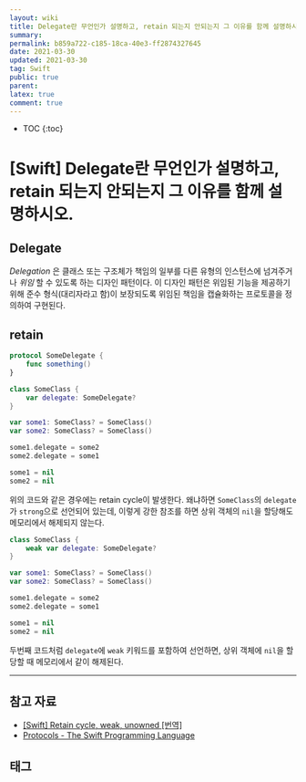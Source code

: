 ```yaml
---
layout: wiki
title: Delegate란 무언인가 설명하고, retain 되는지 안되는지 그 이유를 함께 설명하시오.
summary: 
permalink: b859a722-c185-18ca-40e3-ff2874327645
date: 2021-03-30
updated: 2021-03-30
tag: Swift 
public: true
parent: 
latex: true
comment: true
---
```


* TOC
{:toc}

# \[Swift] Delegate란 무언인가 설명하고, retain 되는지 안되는지 그 이유를 함께 설명하시오.

## Delegate

_Delegation_ 은 클래스 또는 구조체가 책임의 일부를 다른 유형의 인스턴스에 넘겨주거나 _위임_ 할 수 있도록 하는 디자인 패턴이다. 이 디자인 패턴은 위임된 기능을 제공하기 위해 준수 형식(대리자라고 함)이 보장되도록 위임된 책임을 캡슐화하는 프로토콜을 정의하여 구현된다.

## retain
```swift
protocol SomeDelegate {
    func something()
}
```

```swift
class SomeClass {
    var delegate: SomeDelegate?
}

var some1: SomeClass? = SomeClass()
var some2: SomeClass? = SomeClass()

some1.delegate = some2
some2.delegate = some1

some1 = nil
some2 = nil
```

위의 코드와 같은 경우에는 retain cycle이 발생한다. 왜냐하면 `SomeClass`의 `delegate`가 `strong`으로 선언되어 있는데, 이렇게 강한 참조를 하면 상위 객체의 `nil`을 할당해도 메모리에서 해제되지 않는다.

```swift
class SomeClass {
    weak var delegate: SomeDelegate?
}

var some1: SomeClass? = SomeClass()
var some2: SomeClass? = SomeClass()

some1.delegate = some2
some2.delegate = some1

some1 = nil
some2 = nil
```

두번째 코드처럼 `delegate`에 `weak` 키워드를 포함하여 선언하면, 상위 객체에 `nil`을 할당할 때 메모리에서 같이 해제된다.

---

## 참고 자료
- [[Swift] Retain cycle, weak, unowned [번역]](https://baked-corn.tistory.com/30)
- [Protocols - The Swift Programming Language](https://docs.swift.org/swift-book/LanguageGuide/Protocols.html)

## 태그

